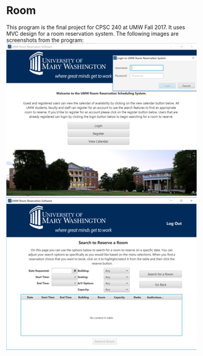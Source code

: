 # Room
This program is the final project for CPSC 240 at UMW Fall 2017. It uses MVC design for a room reservation system. 
The following images are screenshots from the program:
<img src="https://github.com/wmpost/Room/blob/master/src/Resources/umwroom.PNG"></img>
<img src="https://github.com/wmpost/Room/blob/master/src/Resources/resroom.PNG"></img>
